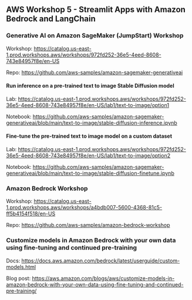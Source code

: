 ## AWS Workshop 5 - Streamlit Apps with Amazon Bedrock and LangChain

### Generative AI on Amazon SageMaker (JumpStart) Workshop

Workshop: https://catalog.us-east-1.prod.workshops.aws/workshops/972fd252-36e5-4eed-8608-743e84957f8e/en-US

Repo: https://github.com/aws-samples/amazon-sagemaker-generativeai

#### Run inference on a pre-trained text to image Stable Diffusion model

Lab: https://catalog.us-east-1.prod.workshops.aws/workshops/972fd252-36e5-4eed-8608-743e84957f8e/en-US/lab1/text-to-image/option1

Notebook: https://github.com/aws-samples/amazon-sagemaker-generativeai/blob/main/text-to-image/stable-diffusion-inference.ipynb

#### Fine-tune the pre-trained text to image model on a custom dataset

Lab: https://catalog.us-east-1.prod.workshops.aws/workshops/972fd252-36e5-4eed-8608-743e84957f8e/en-US/lab1/text-to-image/option2

Notebook: https://github.com/aws-samples/amazon-sagemaker-generativeai/blob/main/text-to-image/stable-diffusion-finetune.ipynb

### Amazon Bedrock Workshop

Workshop: https://catalog.us-east-1.prod.workshops.aws/workshops/a4bdb007-5600-4368-81c5-ff5b4154f518/en-US

Repo: https://github.com/aws-samples/amazon-bedrock-workshop

### Customize models in Amazon Bedrock with your own data using fine-tuning and continued pre-training

Docs: https://docs.aws.amazon.com/bedrock/latest/userguide/custom-models.html

Blog post: https://aws.amazon.com/blogs/aws/customize-models-in-amazon-bedrock-with-your-own-data-using-fine-tuning-and-continued-pre-training/
